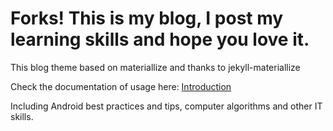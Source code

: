 # Forks! This is my blog, I post my learning skills and hope you love it.
This blog theme based on materiallize and thanks to jekyll-materiallize

Check the documentation of usage here: [Introduction](http://leftstick.github.io/jekyll-materiallize/tutorial/2015/04/10/theme-introduction/)

Including Android best practices and tips, computer algorithms and other IT skills.
